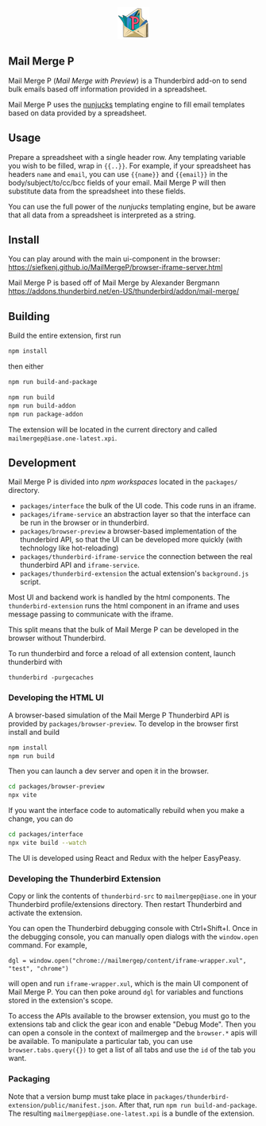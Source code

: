 <p align="center">
    <img src="https://raw.githubusercontent.com/siefkenj/MailMergeP/master/packages/thunderbird-extension/public/skin/icon64.png">
</p>

## Mail Merge P

Mail Merge P (_Mail Merge with Preview_)
is a Thunderbird add-on to send bulk emails based off information provided in a spreadsheet.

Mail Merge P uses the [nunjucks](https://mozilla.github.io/nunjucks/) templating engine to
fill email templates based on data provided by a spreadsheet.

## Usage

Prepare a spreadsheet with a single header row.
Any templating variable you wish to be filled, wrap in `{{..}}`. For example, if your
spreadsheet has headers `name` and `email`, you can use `{{name}}` and `{{email}}` in
the body/subject/to/cc/bcc fields of your email. Mail Merge P will then substitute data from
the spreadsheet into these fields.

You can use the full power of the _nunjucks_ templating engine, but be aware that all data
from a spreadsheet is interpreted as a string.

## Install

You can play around with the main ui-component in the browser: https://siefkenj.github.io/MailMergeP/browser-iframe-server.html

Mail Merge P is based off of Mail Merge by Alexander Bergmann https://addons.thunderbird.net/en-US/thunderbird/addon/mail-merge/

## Building

Build the entire extension, first run

```sh
npm install
```

then either

```sh
npm run build-and-package
```

```sh
npm run build
npm run build-addon
npm run package-addon
```

The extension will be located in the current directory and called `mailmergep@iase.one-latest.xpi`.

## Development

Mail Merge P is divided into _npm workspaces_ located in the `packages/` directory.

-   `packages/interface` the bulk of the UI code. This code runs in an iframe.
-   `packages/iframe-service` an abstraction layer so that the interface can be run in the browser or in thunderbird.
-   `packages/browser-preview` a browser-based implementation of the thunderbird API, so that the UI can be developed more quickly (with technology like hot-reloading)
-   `packages/thunderbird-iframe-service` the connection between the real thunderbird API and `iframe-service`.
-   `packages/thunderbird-extension` the actual extension's `background.js` script.

Most UI and backend work is handled by the html components. The `thunderbird-extension` runs the html
component in an iframe and uses message passing to communicate with the iframe.

This split means that the bulk of Mail Merge P can be developed in the browser without
Thunderbird.

To run thunderbird and force a reload of all extension content, launch thunderbird with

```
thunderbird -purgecaches
```

### Developing the HTML UI

A browser-based simulation of the Mail Merge P Thunderbird API is provided by `packages/browser-preview`.
To develop in the browser first install and build

```sh
npm install
npm run build
```

Then you can launch a dev server and open it in the browser.

```sh
cd packages/browser-preview
npx vite
```

If you want the interface code to automatically rebuild when you make a change, you can do

```sh
cd packages/interface
npx vite build --watch
```

The UI is developed using React and Redux with the helper EasyPeasy.

### Developing the Thunderbird Extension

Copy or link the contents of `thunderbird-src` to `mailmergep@iase.one`
in your Thunderbird profile/extensions directory. Then restart Thunderbird and activate the
extension.

You can open the Thunderbird debugging console with Ctrl+Shift+I. Once in the debugging console,
you can manually open dialogs with the `window.open` command. For example,

    dgl = window.open("chrome://mailmergep/content/iframe-wrapper.xul", "test", "chrome")

will open and run `iframe-wrapper.xul`, which is the main UI component of Mail Merge P.
You can then poke around `dgl` for variables and functions
stored in the extension's scope.

To access the APIs available to the browser extension, you must go to the extensions
tab and click the gear icon and enable "Debug Mode". Then you can open a console
in the context of mailmergep and the `browser.*` apis will be available. To manipulate
a particular tab, you can use `browser.tabs.query({})` to get a list of all tabs and
use the `id` of the tab you want.

### Packaging

Note that a version bump must take place in `packages/thunderbird-extension/public/manifest.json`. After that, run `npm run build-and-package`.
The resulting `mailmergep@iase.one-latest.xpi` is a bundle of the extension.
